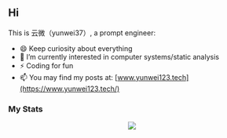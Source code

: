 ## Hi

This is 云微（yunwei37）, a prompt engineer:

- 😄 Keep curiosity about everything
- 🌱 I’m currently interested in computer systems/static analysis
- ⚡ Coding for fun
- 📫 You may find my posts at: [www.yunwei123.tech](https://www.yunwei123.tech/)

### My Stats

<div align="center">

[<img src="https://github-readme-stats.vercel.app/api?username=yunwei37&theme=tokyonight&hide_border=true&show_icons=true&hide_title=true" />](https://github.com/anuraghazra/github-readme-stats)
<!--
[<img src="https://github-readme-stats.vercel.app/api/wakatime?username=yunwei37&theme=dark&hide_border=true&layout=compact&custom_title=This%20week%20I%20spent%20my%20time%20on&cache_seconds=1800" alt="Wakatime Stats" width="500" />](https://wakatime.com/@yunwei37)  
-->


</div>

